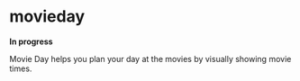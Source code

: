 movieday
========

**In progress**

Movie Day helps you plan your day at the movies by visually showing movie times. 

